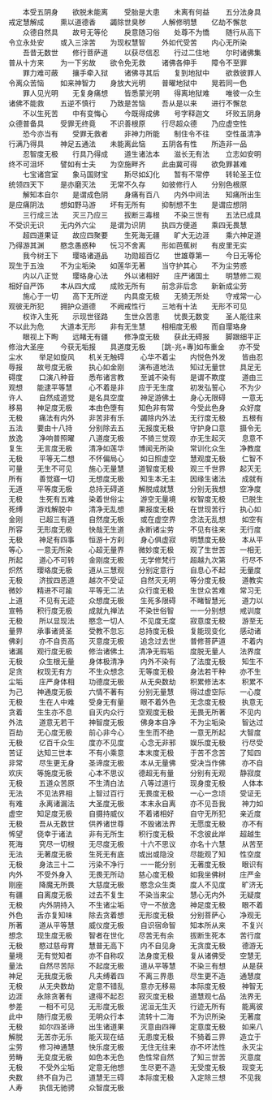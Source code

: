 <!-- { "loadSidebar": true } -->
　　本受五阴身　　欲脱未能离
　　受胎是大患　　未离有何益
　　五分法身具　　戒定慧解成
　　熏以道德香　　蠲除世臭秽
　　人解修明慧　　亿劫不懈怠
　　众德自然具　　故号无等伦
　　戾意随习俗　　处尊不为憍
　　随行从高下　　令立永处安
　　或入三涂苦　　为现权慧智
　　外如代受苦　　内心无所染
　　吾昔无数世　　修行菩萨道
　　以获尽信忍　　行过二住地
　　尔时诸佛集　　普从十方来
　　为一下劣故　　欲令免无救
　　诸佛各伸手　　障令不至罪
　　罪力难可蔽　　攘手牵入狱
　　诸佛寻其后　　复到地狱中
　　欲救彼罪人　　令离众苦恼
　　如来神智力　　身放大光明
　　普曜地狱中　　晃若同一色
　　罪人见光明　　无复身痛想
　　皆悉蒙光明　　得离地狱难
　　唯彼一众生　　诸佛不能救
　　五逆不慎行　　乃致是苦恼
　　吾从是以来　　进行不懈怠
　　不以生死苦　　中有变悔心
　　今既得成佛　　号字释迦文
　　坏败五阴身　　众德普备具
　　受罪无终竟　　不识善根原
　　行尽超众德　　乃应虚空性
　　恐今亦当有　　受罪无救者
　　非神力所能　　制住令不往
　　空性虽清净　　行满乃得具
　　神足五通法　　未能离此恼
　　五阴各有性　　所造非一品
　　忍智度无极　　行具乃得成
　　道生诸法本　　滋长无有法
　　立志如安明　　终不可沮坏
　　譬如有士夫　　为空施畔齐
　　此由冀可得　　欲免罪甚难
　　七宝诸宫室　　象马国财宝
　　斯尽如幻化　　暂有不常停
　　转轮圣王位　　统领四天下
　　是亦磨灭法　　无常不久存
　　如彼修行人　　分别色根原
　　解知本自尔　　是谓成色阴
　　身痛有百八　　内外中间法
　　知痛所出生　　是应痛阴法
　　想如野马游　　坏有无所有
　　抑制想不生　　是谓应想阴
　　三行成三法　　灭三乃应三
　　拔断三毒根　　不染三世有
　　五法已成具　　不受识无识
　　无内外六尘　　是谓为识阴
　　执四方便道　　乘四无畏慧
　　超四道果证　　故应四聚要
　　生死海无疆　　旷大无边涯
　　乘六神足道　　乃得游其渊
　　愍念愚惑种　　忨习不舍离
　　形如芭蕉树　　有皮里无实
　　我今树王下　　璎珞诸道品
　　功勋超百亿　　世雄尊第一
　　今日无等伦　　现生于五浊
　　不为尘垢染　　如莲华无著
　　当守护其心　　不为尘劳惑
　　内以八正觉　　璎珞身心法
　　外以诸相好　　庄严诸国土
　　明慧修二观　　相好自严饰
　　本从四大成　　成败无所有
　　前念非后念　　新新成尘劳
　　施心于一切　　高下无所逆
　　内具度无极　　无猗无所处
　　守戒常一心　　观彼无所犯
　　拥护众道德　　不阙戒性行
　　三地有十法　　无形不可见
　　权诈入生死　　示现世径路
　　生世众苦患　　忧畏无数变
　　圣人能往来　　不以此为危
　　大道本无形　　非有无生慧
　　相相度无极　　而自璎珞身
　　眼视上下眴　　远睹无有疆
　　修净度无极　　获此无碍报
　　脚跟细平正　　修治大圣座
　　今获无垢报　　具道度无极
　　[跳-兆+專]如布重金　　亦不受尘水
　　举足如旋风　　机关无触碍
　　心华不着尘　　内悦色外发
　　皆由忍辱报　　故号度无极
　　执心如金刚　　演布道地法
　　知过无量世　　具足无碍度
　　口演八种音　　悉布诸言教
　　至诚不染有　　是谓不欺度
　　道由三观想　　能逮平等慧
　　心不着是非　　应于无生度
　　初发弘誓心　　不为少许人
　　自然成道觉　　是名具空度
　　神足游佛土　　身心无限碍
　　一意无移易　　神足度无极
　　本由色堕有　　知色非有常
　　今受此色身　　众好度无极
　　痛法有内外　　非苦非有乐
　　蠲除内外法　　无行度无极
　　五根有五法　　要由十八持
　　分别除去五　　无报度无极
　　守护身口意　　摄令无放逸
　　净响普照曜　　八道度无极
　　不猗三觉观　　亦无生起灭
　　息意不复生　　无言度无极
　　清净如莲华　　博闻无所染
　　常训化众生　　净教度无极
　　平等无二想　　不怀偏局心
　　如日照虚空　　慧观度无极
　　仁智不可量　　无生不可见
　　施心无量慧　　道智度无极
　　观三千世界　　起灭无所有
　　善觉寤一切　　无想度无极
　　知生本无主　　因缘生诸法
　　成就有无道　　平等度无极
　　总持无碍道　　解脱成就慧
　　分别无我想　　空净度无极
　　生死有五难　　染着世俗尘
　　游空无量境　　权智度无极
　　已脱生死缚　　游戏解脱中
　　清净无乱想　　果报度无极
　　在世现苦行　　执心如金刚
　　已超三有道　　自然度无极
　　或在虚空界　　念法无乱想
　　如空有所容　　无形度无极
　　快哉无生道　　永断诸尘劳
　　不见有往来　　无行度无极
　　神足有四事　　恒游十方刹
　　身心俱虚寂　　明慧度无极
　　本从平等心　　一意无所染
　　心超无量界　　微妙度无极
　　观了生世苦　　一相无所起
　　道心不可转　　金刚度无极
　　无学修梵行　　超越九次第
　　行尽不炽然　　璎珞度无极
　　道从三慧观　　分别定意行
　　自息心不起　　无量度无极
　　济拔四恶道　　越次不受证
　　自然灭无明　　等分度无极
　　道教实微妙　　精进不可踰
　　平等无二法　　众行度无极
　　生世众苦难　　常习无上道
　　不见有无迹　　众想度无极
　　生死多限碍　　不睹智慧光
　　道力以宣畅　　积行度无极
　　成就九禅法　　不染世俗智
　　一一分别想　　戒训度无极
　　所以显现法　　愍念一切人
　　不见度无度　　寂意度无极
　　游至无量界　　承事诸贤圣
　　受教不忽忘　　总持度无极
　　复能现变化　　感动诸佛刹
　　亦不自贡高　　灭意度无极
　　追念过去世　　普修菩萨道
　　不着内诸漏　　观行度无极
　　修治诸佛土　　清净无瑕垢
　　度脱无量人　　法界度无极
　　众生根无量　　身体极清净
　　内外不染有　　了法度无极
　　知生不足贪　　权现无有方
　　不生众想念　　无等度无极
　　身法若干种　　亦不生尘垢
　　庄严身体相　　功德度无极
　　从无央数劫　　积累修法本
　　积累不为己　　神通度无极
　　六情不著有　　分别无量慧
　　得过虚空际　　一心度无极
　　生在人中难　　受身无有量
　　眼不着外色　　无念度无极
　　执意无贪着　　生生亦不息
　　自灭内众行　　空观度无极
　　无畏无所著　　不见内外法
　　道意无若干　　神智度无极
　　佛身本自净　　不为尘垢染
　　智达过百劫　　无心度无极
　　前心非今心　　生生而不绝
　　一意无所起　　大智度无极
　　亿百千众生　　度亦不见度
　　心念无非邪　　娱乐度无极
　　行尽受苦证　　达知三世本
　　不有小乘意　　本末度无极
　　于苦不念苦　　了知四非常
　　尽生更无身　　圣谛度无极
　　本从无量佛　　受决当作佛
　　亦不自欢庆　　等施度无极
　　心本不思议　　德超无有量
　　分别有无观　　静寂度无极
　　五道众苦原　　不生清白法
　　八等过道行　　现身度无极
　　人体本无法　　不见法界相
　　上智过百行　　无畏度无极
　　一心一念顷　　受证无有难
　　永离诸漏法　　大圣度无极
　　本末永自离　　亦不见吾我
　　神力如虚空　　知足度无极
　　自摄持威仪　　不着诸相好
　　自守无所犯　　亲近度无极
　　吾从无数世　　供养诸世尊
　　不毁诸法界　　无愿度无极
　　亦不有悕望　　侥幸于诸法
　　非有无所生　　积行度无极
　　不念彼此岸　　超越生死海
　　究尽一切根　　无尽度无极
　　十六不思议　　亦名十六慧
　　从苦至无法　　无著度无极
　　生死无有底　　或出或隐没
　　尽能观了知　　性空度无极
　　身法三十二　　污染不净行
　　一一能分别　　无著度无极
　　眼识有内外　　不受外身入
　　无畏无所动　　慈心度无极
　　如我坐佛树　　庄严金刚座
　　降魔无所畏　　大慈度无极
　　愍念众生类　　度人不见度
　　旷济无有疆　　自离度无极
　　过去不复生　　不染当来尘
　　慧心无内外　　无疑度无极
　　内外阴持入　　不生诸尘垢
　　守一不放逸　　神足度无极
　　眼不着外色　　舌亦复知味
　　除去贪着想　　无形度无极
　　分别菩萨心　　净观无所著
　　道从平等慧　　威仪度无极
　　自识宿命智　　知本所从来
　　不复兴想念　　现生度无极
　　智者在世化　　尽苦无有余
　　拔断生死本　　苦行度无极
　　愍过慈母育　　慧普无高下
　　内不自见身　　无贪度无极
　　德游无量境　　无有觉知者
　　亦不自称叹　　法身度无极
　　复从诸佛受　　空慧无量法
　　自然尽苦际　　不起度无极
　　道从平等慧　　不染三有想
　　从是获神足　　无我度无极
　　凡夫缚着四　　不离三界患
　　尽生更不造　　通慧度无极
　　从无央数劫　　定意不错乱
　　意亦无移易　　本际度无极
　　神智无边涯　　永除贪著有
　　逮得不起忍　　寂灭度无极
　　道慧观七品　　法界无参差
　　一相不可见　　无形度无极
　　泥洹无生灭　　行迹无所有
　　能离彼此中　　随行度无极
　　无明众行本　　流转十二海
　　不为识所染　　无著度无极
　　如尔四圣谛　　出生诸道果
　　灭意由四禅　　定意度无极
　　如来八解脱　　无苦亦无乐
　　能灭现在结　　无患度无极
　　不猗着三界　　造立于尘劳
　　修习神通慧　　快乐度无极
　　无住无往来　　亦不坏法性
　　永灭尘劳畴　　无变度无极
　　如色本无色　　色性常自然
　　了知三世苦　　灭意度无极
　　不受外尘垢　　定意无他想
　　生尽更不造　　无受度无极
　　现变无央数　　终不自为己
　　道慧无三碍　　本际度无极
　　入定除三想　　不见我人寿
　　执信无驰骋　　众智度无极
